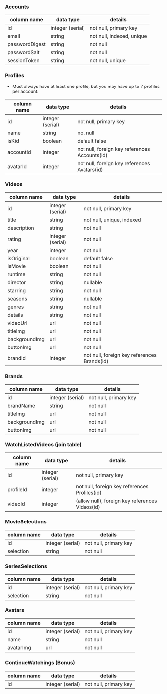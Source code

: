 ### Accounts
column name | data type | details
------------|-----------|--------
id | integer (serial) | not null, primary key
email | string | not null, indexed, unique
passwordDigest | string | not null
passwordSalt | string | not null
sessionToken | string | not null, unique


### Profiles
- Must always have at least one profile, but you may have up to 7 profiles per account.

column name | data type | details
------------|-----------|--------
id | integer (serial) | not null, primary key
name | string | not null
isKid | boolean | default false
accountId | integer | not null, foreign key references Accounts(id)
avatarId | integer | not null, foreign key references Avatars(id)


### Videos
column name | data type | details
------------|-----------|--------
id | integer (serial) | not null, primary key
title | string | not null, unique, indexed
description | string | not null
rating | integer (serial) | not null
year | integer | not null
isOriginal | boolean | default false
isMovie | boolean | not null
runtime | string | not null
director | string | nullable
starring | string | not null
seasons | string | nullable
genres | string | not null
details | string | not null
videoUrl | url | not null
titleImg | url | not null
backgroundImg | url | not null
buttonImg | url | not null
brandId | integer | not null, foreign key references Brands(id)


### Brands
column name | data type | details
------------|-----------|--------
id | integer (serial) | not null, primary key
brandName | string | not null
titleImg | url | not null
backgroundImg | url | not null
buttonImg | url | not null


### WatchListedVideos (join table)
column name | data type | details
------------|-----------|--------
id | integer (serial) | not null, primary key
profileId | integer | not null, foreign key references Profiles(id)
videoId | integer |  (allow null), foreign key references Videos(id)


### MovieSelections
column name | data type | details
------------|-----------|--------
id | integer (serial) | not null, primary key
selection | string | not null


### SeriesSelections
column name | data type | details
------------|-----------|--------
id | integer (serial) | not null, primary key
selection | string | not null


### Avatars
column name | data type | details
------------|-----------|--------
id | integer (serial) | not null, primary key
name | string | not null
avatarImg | url | not null


### ContinueWatchings (Bonus)
column name | data type | details
------------|-----------|--------
id | integer (serial) | not null, primary key
